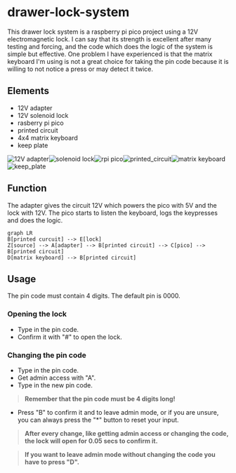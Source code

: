 # drawer-lock-system
This drawer lock system is a raspberry pi pico project using a 12V electromagnetic lock. I can say that its strength is excellent after many testing and forcing, and the code which does the logic of the system is simple but effective. One problem I have experienced is that the matrix keyboard I'm using is not a great choice for taking the pin code because it is willing to not notice a press or may detect it twice.
## Elements
- 12V adapter
- 12V solenoid lock
- rasberry pi pico
- printed circuit
- 4x4 matrix keyboard
- keep plate

![12V adapter](https://github.com/nagydavid04/drawer-lock-system/assets/132921246/aa1453f9-ad3a-4526-933b-9ce4eefc7b02)![solenoid lock](https://github.com/nagydavid04/drawer-lock-system/assets/132921246/6fc3a041-b91c-4fa5-a474-0bfbae056359)![rpi pico](https://github.com/nagydavid04/drawer-lock-system/assets/132921246/db302778-91d8-452e-8f77-4ff813a5053b)![printed_circuit](https://github.com/nagydavid04/drawer-lock-system/assets/132921246/fec992bb-b8bd-4580-9b8b-3b4aa16f0ca4)![matrix keyboard](https://github.com/nagydavid04/drawer-lock-system/assets/132921246/107e6e70-eb08-40db-87af-6c2227225118)![keep_plate](https://github.com/nagydavid04/drawer-lock-system/assets/132921246/6e7c5455-6f57-4535-a22a-168cd057404d)
## Function
The adapter gives the circuit 12V which powers the pico with 5V and the lock with 12V. The pico starts to listen the keyboard, logs the keypresses and does the logic.
```mermaid
graph LR
B[printed curcuit] --> E[lock]
Z[source] --> A[adapter] --> B[printed circuit] --> C[pico] --> B[printed circuit]
D[matrix keyboard] --> B[printed circuit]
```
## Usage
The pin code must contain 4 digits. The default pin is 0000.
### Opening the lock
- Type in the pin code.
- Confirm it with "#" to open the lock.
### Changing the pin code
- Type in the pin code.
- Get admin access with "A".
- Type in the new pin code.
> **Remember that the pin code must be 4 digits long!**
- Press "B" to confirm it and to leave admin mode, or if you are unsure, you can always press the "*" button to reset your input.
> **After every change, like getting admin access or changing the code, the lock will open for 0.05 secs to confirm it.**

> **If you want to leave admin mode without changing the code you have to press "D".**

